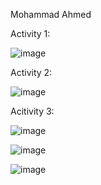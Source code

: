 Mohammad Ahmed

Activity 1:

![image](https://user-images.githubusercontent.com/63027842/190549543-479fe22c-fdc3-4824-b736-549eb972ce6d.png)

Activity 2: 

![image](https://user-images.githubusercontent.com/63027842/190551062-f65b84a4-2ed1-417a-94fe-7dd91083ab9a.png)

Acitivity 3:

![image](https://user-images.githubusercontent.com/63027842/190677840-44b7ea4d-9af9-4a70-9c53-df90ab918bd3.png)

![image](https://user-images.githubusercontent.com/63027842/190677865-d1434a24-226e-4a48-bc5a-67b47d269452.png)

![image](https://user-images.githubusercontent.com/63027842/190677883-8c33c6f3-167e-4ed5-be87-97ee46da7b9c.png)

